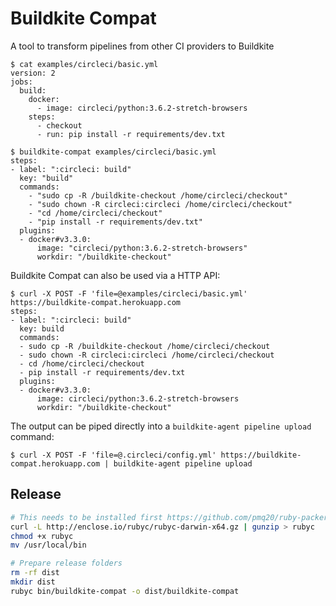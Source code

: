 # Buildkite Compat

A tool to transform pipelines from other CI providers to Buildkite

```shell
$ cat examples/circleci/basic.yml
version: 2
jobs:
  build:
    docker:
      - image: circleci/python:3.6.2-stretch-browsers
    steps:
      - checkout
      - run: pip install -r requirements/dev.txt

$ buildkite-compat examples/circleci/basic.yml
steps:
- label: ":circleci: build"
  key: "build"
  commands:
    - "sudo cp -R /buildkite-checkout /home/circleci/checkout"
    - "sudo chown -R circleci:circleci /home/circleci/checkout"
    - "cd /home/circleci/checkout"
    - "pip install -r requirements/dev.txt"
  plugins:
  - docker#v3.3.0:
      image: "circleci/python:3.6.2-stretch-browsers"
      workdir: "/buildkite-checkout"
```

Buildkite Compat can also be used via a HTTP API:

```shell
$ curl -X POST -F 'file=@examples/circleci/basic.yml' https://buildkite-compat.herokuapp.com
steps:
- label: ":circleci: build"
  key: build
  commands:
  - sudo cp -R /buildkite-checkout /home/circleci/checkout
  - sudo chown -R circleci:circleci /home/circleci/checkout
  - cd /home/circleci/checkout
  - pip install -r requirements/dev.txt
  plugins:
  - docker#v3.3.0:
      image: circleci/python:3.6.2-stretch-browsers
      workdir: "/buildkite-checkout"
```

The output can be piped directly into a `buildkite-agent pipeline upload` command:

```shell
$ curl -X POST -F 'file=@.circleci/config.yml' https://buildkite-compat.herokuapp.com | buildkite-agent pipeline upload
```

## Release

```bash
# This needs to be installed first https://github.com/pmq20/ruby-packer
curl -L http://enclose.io/rubyc/rubyc-darwin-x64.gz | gunzip > rubyc
chmod +x rubyc
mv /usr/local/bin

# Prepare release folders
rm -rf dist
mkdir dist
rubyc bin/buildkite-compat -o dist/buildkite-compat
```
